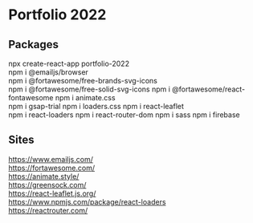 # Portfolio 2022 

## Packages
npx create-react-app portfolio-2022  
npm i @emailjs/browser  
npm i @fortawesome/free-brands-svg-icons  
npm i @fortawesome/free-solid-svg-icons 
npm i @fortawesome/react-fontawesome 
npm i animate.css  
npm i gsap-trial 
npm i loaders.css 
npm i react-leaflet  
npm i react-loaders 
npm i react-router-dom 
npm i sass 
npm i firebase

## Sites
https://www.emailjs.com/  
https://fortawesome.com/   
https://animate.style/  
https://greensock.com/   
https://react-leaflet.js.org/  
https://www.npmjs.com/package/react-loaders  
https://reactrouter.com/  
